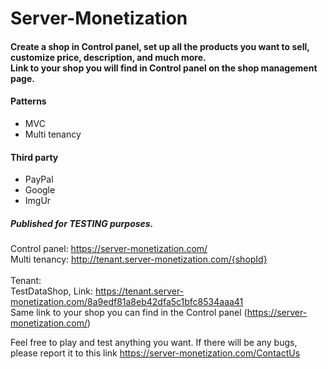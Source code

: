 # Server-Monetization

#### Create a shop in Control panel, set up all the products you want to sell, customize price, description, and much more. <br> Link to your shop you will find in Control panel on the shop management page.

#### Patterns
- MVC
- Multi tenancy

#### Third party
- PayPal
- Google
- ImgUr

##### Published for TESTING purposes.<br>
Control panel: https://server-monetization.com/ <br>
Multi tenancy: http://tenant.server-monetization.com/{shopId} <br>
<br>
Tenant: <br>
TestDataShop, Link: https://tenant.server-monetization.com/8a9edf81a8eb42dfa5c1bfc8534aaa41 <br>
Same link to your shop you can find in the Control panel (https://server-monetization.com/) <br>

Feel free to play and test anything you want. If there will be any bugs, please report it to this link https://server-monetization.com/ContactUs
